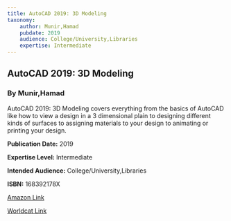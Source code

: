 ```yaml
---
title: AutoCAD 2019: 3D Modeling
taxonomy:
	author: Munir,Hamad
	pubdate: 2019
	audience: College/University,Libraries
	expertise: Intermediate
---
```

## AutoCAD 2019: 3D Modeling
### By Munir,Hamad
AutoCAD 2019: 3D Modeling covers everything from the basics of AutoCAD like how to view a design in a 3 dimensional plain to designing different kinds of surfaces to assigning materials to your design to animating or printing your design.

**Publication Date:** 2019

**Expertise Level:** Intermediate

**Intended Audience:** College/University,Libraries

**ISBN:** 168392178X

[Amazon Link](https://www.amazon.com/AutoCAD-2019-Modeling-Munir-Hamad-ebook/dp/B07FKQSFJ6/ref=sr_1_9?keywords=AutoCAD+2019%3A+3D+Modeling&qid=1569589687&s=gateway&sr=8-9)

[Worldcat Link](https://www.worldcat.org/title/autocad-2019-3d-modeling/oclc/1038803522&referer=brief_results)